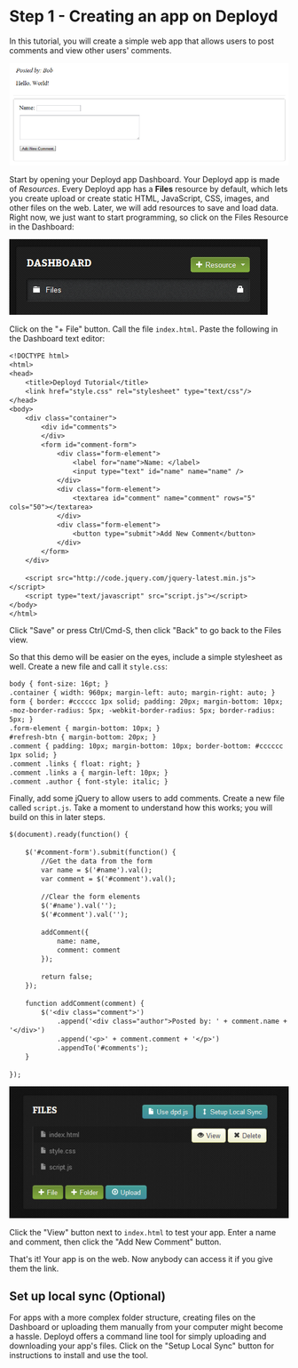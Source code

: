 # Step 1 - Creating an app on Deployd

In this tutorial, you will create a simple web app that allows users to post comments and view other users' comments.

![App preview](step1img/app-preview.png)

Start by opening your Deployd app Dashboard. Your Deployd app is made of *Resources*. Every Deployd app has a **Files** resource by default, which lets you create upload or create static HTML, JavaScript, CSS, images, and other files on the web. Later, we will add resources to save and load data. Right now, we just want to start programming, so click on the Files Resource in the Dashboard:

![Finding Files](step1img/files-resource.png)

Click on the "+ File" button. Call the file `index.html`. Paste the following in the Dashboard text editor:
	
	<!DOCTYPE html>
	<html>
	<head>
		<title>Deployd Tutorial</title>
		<link href="style.css" rel="stylesheet" type="text/css"/>
	</head>
	<body>
		<div class="container">
			<div id="comments">
			</div>
			<form id="comment-form">
				<div class="form-element">
					<label for="name">Name: </label>
					<input type="text" id="name" name="name" />
				</div>
				<div class="form-element">
					<textarea id="comment" name="comment" rows="5" cols="50"></textarea>
				</div>
				<div class="form-element">
					<button type="submit">Add New Comment</button>
				</div>
			</form>
		</div>
		
		<script src="http://code.jquery.com/jquery-latest.min.js"></script>
		<script type="text/javascript" src="script.js"></script>
	</body>
	</html>

Click "Save" or press Ctrl/Cmd-S, then click "Back" to go back to the Files view.

So that this demo will be easier on the eyes, include a simple stylesheet as well. Create a new file and call it `style.css`:

	body { font-size: 16pt; }
	.container { width: 960px; margin-left: auto; margin-right: auto; }
	form { border: #cccccc 1px solid; padding: 20px; margin-bottom: 10px; -moz-border-radius: 5px; -webkit-border-radius: 5px; border-radius: 5px; }
	.form-element { margin-bottom: 10px; }
	#refresh-btn { margin-bottom: 20px; }
	.comment { padding: 10px; margin-bottom: 10px; border-bottom: #cccccc 1px solid; }
	.comment .links { float: right; }
	.comment .links a { margin-left: 10px; }
	.comment .author { font-style: italic; }

Finally, add some jQuery to allow users to add comments. Create a new file called `script.js`. Take a moment to understand how this works; you will build on this in later steps.

	$(document).ready(function() {

		$('#comment-form').submit(function() {
			//Get the data from the form
			var name = $('#name').val();
			var comment = $('#comment').val();

			//Clear the form elements
			$('#name').val('');
			$('#comment').val('');

			addComment({
				name: name,
				comment: comment
			});

			return false;
		});

		function addComment(comment) {
			$('<div class="comment">')
				.append('<div class="author">Posted by: ' + comment.name + '</div>')
				.append('<p>' + comment.comment + '</p>')
				.appendTo('#comments');
		}

	});

![Files screen after uploading](step1img/files-uploaded.png)

Click the "View" button next to `index.html` to test your app. Enter a name and comment, then click the "Add New Comment" button.



That's it! Your app is on the web. Now anybody can access it if you give them the link.

## Set up local sync (Optional)

For apps with a more complex folder structure, creating files on the Dashboard or uploading them manually from your computer might become a hassle. Deployd offers a command line tool for simply uploading and downloading your app's files. Click on the "Setup Local Sync" button for instructions to install and use the tool.
